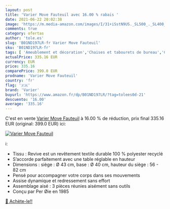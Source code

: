 ```yaml
---
layout: post
title: 'Varier Move Fauteuil avec 16.00 % rabais '
date: 2021-06-22 20:02:38
image: 'https://m.media-amazon.com/images/I/31+iSstN9US._SL500_._SL400_.jpg'
comments: true
category: ofertas
author: 'tole.es'
slug: 'B01ND197LR-fr Varier Move Fauteuil'
sku: 'B01ND197LR-fr'
tags: [ 'Ameublement et décoration','Chaises et tabourets de bureau','Cuisine et Maison','Meubles','Meubles de bureau','Tabourets de bureau','varier', ]
actualPrice: 335.16 EUR
currency: EUR
price: 335.16
comparePrice: 399.0 EUR
prodname: 'Varier Move Fauteuil'
country: 'fr'
flag: '🇫🇷'
brand: 'Varier'
buyurl: 'https://www.amazon.fr/dp/B01ND197LR/?tag=tolees0d-21'
descuento: '16.00'
average: '335.16'
---
```


C'est en vente [Varier Move Fauteuil](https://www.amazon.fr/dp/B01ND197LR/?tag=tolees0d-21)  à  16.00 % de réduction, prix final  335.16 EUR (original: 399.0 EUR) ici:

[![Varier Move Fauteuil](https://m.media-amazon.com/images/I/31+iSstN9US._SL500_._SL400_.jpg)](https://www.amazon.fr/dp/B01ND197LR/?tag=tolees0d-21)

ℹ️:

- Tissu : Revive est un revêtement textile durable 100 % polyester recyclé
- S’accorde parfaitement avec une table réglable en hauteur
- Dimensions : siège : Ø 43 cm, base : Ø 40 cm, hauteur du siège : 56 - 82 cm
- Pensé pour accompagner votre corps dans ses mouvements
- Assise dynamique et redressement sans effort
- Assemblage aisé : 3 pièces réunies aisément sans outils
- Conçu par Per Øie en 1985

[🛒 Achète-le!!](https://www.amazon.fr/dp/B01ND197LR/?tag=tolees0d-21)
